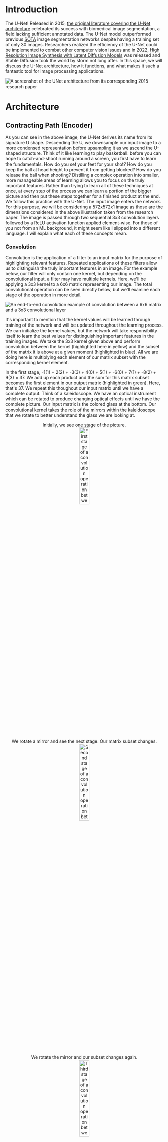 # Introduction

The U-Net! Released in 2015, [the original literature covering the U-Net architecture](https://arxiv.org/abs/1505.04597) celebrated its success with biomedical image segmentation, a field lacking sufficient annotated data. The U-Net model outperformed previous [SOTA](https://github.com/ejohansson13/concepts_explained/blob/main/Acronyms.md) image segmentation networks despite having a training set of only 30 images. Researchers realized the efficiency of the U-Net could be implemented to combat other computer vision issues and in 2022, [High Resolution Image Synthesis with Latent Diffusion Models](https://arxiv.org/abs/2112.10752) was released and Stable Diffusion took the world by storm not long after. In this space, we will discuss the U-Net architecture, how it functions, and what makes it such a fantastic tool for image processing applications.

![A screenshot of the UNet architecture from its corresponding 2015 research paper](/UNet/Images/unet_architecture.png)
# Architecture

## Contracting Path (Encoder)

As you can see in the above image, the U-Net derives its name from its signature U shape. Descending the U, we downsample our input image to a more condensed representation before upsampling it as we ascend the U-shaped structure. Think of it like learning to play basketball: before you can hope to catch-and-shoot running around a screen, you first have to learn the fundamentals. How do you set your feet for your shot? How do you keep the ball at head height to prevent it from getting blocked? How do you release the ball when shooting? Distilling a complex operation into smaller, more manageable areas of learning allows you to focus on the truly important features. Rather than trying to learn all of these techniques at once, at every step of the process we can learn a portion of the bigger picture and then put these steps together for a finished product at the end. We follow this practice with the U-Net. The input image enters the network. For this purpose, we will be considering a 572x572x1 image as those are the dimensions considered in the above illustration taken from the research paper. The image is passed through two sequential 3x3 convolution layers followed by a ReLU activation function applied element-wise. For those of you not from an ML background, it might seem like I slipped into a different language. I will explain what each of these concepts mean.  

### Convolution
Convolution is the application of a filter to an input matrix for the purpose of highlighting relevant features. Repeated applications of these filters allow us to distinguish the truly important features in an image. For the example below, our filter will only contain one kernel, but depending on the convolutional input, a filter may have multiple kernels. Here, we'll be applying a 3x3 kernel to a 6x6 matrix representing our image. The total convolutional operation can be seen directly below, but we'll examine each stage of the operation in more detail.

![An end-to-end convolution example of convolution between a 6x6 matrix and a 3x3 convolutional layer](/UNet/Images/convolution_with_calculations.png)

It's important to mention that the kernel values will be learned through training of the network and will be updated throughout the learning process. We can initialize the kernel values, but the network will take responsibility itself to learn the best values for distinguishing important features in the training images. We take the 3x3 kernel given above and perform convolution between the kernel (highlighted here in yellow) and the subset of the matrix it is above at a given moment (highlighted in blue). All we are doing here is multiplying each element of our matrix subset with the corresponding kernel element.

In the first stage, -1(1) + 2(2) + -3(3) + 4(0) + 5(1) + -6(0) + 7(1) + -8(2) + 9(3) = 37. We add up each product and the sum for this matrix subset becomes the first element in our output matrix (highlighted in green). Here, that's 37. We repeat this thoughout our input matrix until we have a complete output. Think of a kaleidoscope. We have an optical instrument which can be rotated to produce changing optical effects until we have the complete picture. Our input matrix is the colored glass at the bottom. Our convolutional kernel takes the role of the mirrors within the kaleidoscope that we rotate to better understand the glass we are looking at. 
<p align="center" width="100%">
  Initially, we see one stage of the picture. <br>
  <img src="/UNet/Images/cwc_first_stage.png" alt="First stage of a convolution operation between a matrix and a kernel" width="25%">
</p>

<p align="center" width="100%">
  We rotate a mirror and see the next stage. Our matrix subset changes. <br>
  <img src="/UNet/Images/cwc_second_stage.png" alt="Second stage of a convolution operation between a matrix and a kernel" width="25%"> 
</p>
 
<p align="center" width="100%">
  We rotate the mirror and our subset changes again. <br>
  <img src="/UNet/Images/cwc_third_stage.png" alt="Third stage of a convolution operation between a matrix and a kernel" width="25%">  
</p>

<p align="center" width="100%">
  And again, completing the topmost row. <br>
  <img src="/UNet/Images/cwc_fourth_stage.png" alt="Fourth stage of a convolution operation between a matrix and a kernel" width="25%">  
</p>

So far, we have only been looking at the top row of the kaleidoscope image. And so we shift the lens down slightly to the next stage. A lot of the image will look the same but we have swapped the topmost row for another row further down. Here, we are performing the same elementwise multiplication between the kernel and our matrix subset and summing the products. ![Second row of a convolution operation between a matrix and a kernel](/UNet/Images/cwc_second_row.png) We complete the second row, shift down, and perform the same operations. ![Third row of a convolution operation between a matrix and a kernel](/UNet/Images/cwc_third_row.png) We shift down another row and arrive at all the information our kaleidoscope has to offer and correspondingly all the information our kernel has chosen to highlight from our input matrix. ![Fourth row of a convolution operation between a matrix and a kernel](/UNet/Images/cwc_fourth_row.png) 
As you can see in the example, our input matrix is 6x6 while our output matrix is 4x4. The reason for this decrease in size is that as we move the kernel around the input matrix, we lose out on the edgemost matrix elements. This is intended for the U-Net architecture. The authors refer to it as the overlap-tile strategy, important for biomedical image segmentation as we only utilize pixels of the image where the full context is available in the input image. Here is an illustration from the research paper: 
<p align="center" width="100%">
  <img src="/UNet/Images/biomed_convolution_example.png" alt="Biomedical image segmentation example of convolution operation from U-Net research paper released in 2015" width="40%"
</p>

Convolution discards the edges of the image due to the incomplete context around those pixels, similar to our example.

### Rectified Linear Unit
Now that we have our output matrix, we apply an element-wise activation function. An activation function takes in a value and acts like a security checkpoint at the airport. At the airport, if you have a bottle with liquid over a certain volume, you must empty it before continuing. Rules are in place and if you fall short of those rules, you alter your input before proceeding. Depending on the value input to the activation function, it may allow it to pass unaffected or reject the value and replace it with 0. These actions will also change dependent on the respective activation function. The rectified linear unit (ReLU) activation function allows all nonnegative values to pass, and rejects negative values, setting them to 0.
<p align="center" width="100%">
  <img src="/UNet/Images/relu_activation_function.png" alt="A graph demonstrating the Rectified Linear Unit activation function" width="25%">
</p>

After passing our output matrix through the ReLU activation function, we have the following matrix. As you can see, only negative values were affected.
<p align="center" width="100%">
  <img src="/UNet/Images/matrix_after_activation.png" width="55%">
</p>

By passing our output matrix through this activation function, we are zeroing all negative values. This is important. Activation functions take on the nonlinear responsibility of our network. For those of you with an ML background, this is intuitive. For others, I'll give a brief overview and attach some resources for further reading. Without introducing any nonlinearity, we are bounding our network to linear representations. Regardless of our architecture or number of layers, a combination of linear operations will always result in a linear output and fail to capture a more complex relationship.
<p align="center" width="100%">
  <img src="/UNet/Images/linear_vs_nonlinear.png" alt="A simple example of linear operations failing to capture more complex data relationships"               width="30%"
</p>
  
Expressing this idea in 2-dimensions might seem reductive, but we can see that regardless of the number of operations in our linear relationship, we fail to adequately represent the quadratic curve. We can better capture it at a single instance, but linear operations will always fail to correctly model nonlinear relationships. Nonlinear activation functions allow us to express more complex relationships for the network to better model and understand the data. [Here is a video of Andrew Ng on nonlinear activation functions](https://www.youtube.com/watch?v=NkOv_k7r6no). [And a blog post covering some activation functions with code examples](https://machinelearningmastery.com/using-activation-functions-in-neural-networks/).

### Down-sampling (Max Pooling)
The stages mentioned above are repeated twice. Our initial image is passed through a convolution operation, then ReLU, and that result is passed through another round of convolution and activation functions. Next, we arrive at the downsampling step, illustrated in the below diagram with a red arrow.
<p align="center" width="100%">
  <img src="/UNet/Images/first_downsampling_step.png" alt="The first max pooling operation performed on the contracting path of the U-Net" width="10%"
</p>

To downsample our matrix output, we perform a 2x2 max pooling operation. Max pooling maintains the most essential features of our image while diminishing our total information for faster computations. Preserving the most important features regardless of our matrix size builds robustness in the network to scale and orientation changes in images. We can take our previous matrix as an example. At each 2x2 matrix subset, we highlight the most relevant value and pass it on to our output matrix (highlighted in green).
<p align="center" width="100%">
  <img src="/UNet/Images/max_pooling.png" alt="Example of a max pooling operation transforming a 4x4 matrix into a 2x2 matrix" width="35%"
</p>

By emphasizing the most relevant features in our image, we are also diminishing the less important features. The network becomes less concerned with discoloration or lighting of an image and focuses on the critical features of the objects contained within the image.

Following the convolution, ReLU, and now max pooling operation, the most relevant features of the image have been highlighted for the network to learn. It has also arrived at a much more compact representation of the image, spotlighting the efficiency of the U-Net architecture. Distlling our higher-dimension image to a lower-dimension representation allows for easier and faster computations, especially when our images aren't 4x4 as in the example above, but 568x568. With each max pooling operation, we decrease our total number of pixels by 75% as we half both the number of rows and the number of columns in our matrix. By halving our matrix both horizontally and vertically, we have arrived at a much more compact image representation. 

### Channels
Let's take a step back and revisit convolution. They have an important feature I didn't touch on, channels. Channels are the third dimension for our image matrices. Similar to how images have a height and width, they also have channels. Channels represent the number of distinct spaces offering information on our image. Think of channels as a stack of our images. Each version of the image in the stack is a channel. Each channel in our stack offers a different perspective on our image. 

One way to think of this is through the RGB color space. RGB images are stored with three channels: red, green, and blue. Each channel focuses on one color in the image. We can look at the below image of a lake separated to its respective red, green, and blue channels. One channel in our image of a lake focuses on the intensity of red in the image. Another focuses on the green in our image, while the third channel focuses on the blue.
<p align="center" width="100%">
  <img src="/UNet/Images/image_channels.png" alt="An example image broken down to its respective red, green, and blue channels." width="75%"
</p>

We can also examine this through the lens of a stack of matrices, with each matrix in our stack corresponding to one channel in our image. Similar to above, our image will have three channels, one for each of the RGB colors. Therefore, our stack will have three matrices. Each matrix will have the exact same height, width, and number of pixels, as they all represent the same image. Each cell in each of our matrices will correspond to one pixel of our image. The value of that cell illustrates the magnitude of the channel-specific color in that pixel of our image. These values will range from 0-1, with 0 demonstrating no magnitude and 1 representing absolute magnitude. As we can see, the upper-left pixel in our image appears to be fairly split between red and blue with a slight presence of green. The bottom-left pixel appears to have a heavy red influence, but green and blue are also readily apparent in that image pixel.
<p align="center" width="100%">
  <img src="/UNet/Images/channels.png" alt="An image matrix with pixel values corresponding to its red, green, and blue channels." width="25%"
</p>

The examples above explain the concept of image channels by tying each channel to one of the RGB colors. However, channels don’t have to be restricted to the color space. Channels can represent any information on an image, and often represent image information we take for granted visually, but are essential to a computer’s comprehension. Giving a computer more channels to view an image often leads to a better understanding of the image. These channels can include information on saturation, lighting, definition, or any knowledge that helps the computer perceive image details.

The alternative to multiple channels for an image is only one channel. This is known as grayscale. If an image only has one channel, it lacks all of the other information we described. There is no information on color or saturation or anything besides the intensity of gray shading. A 0 in a pixel would represent white, and a 1 would represent black. Grayscale images only need one channel for information.

When performing convolution, we control the number of channels in our output, allowing the network to broaden its image understanding. It can go beyond grayscale, and process the image in a number of different spaces. These distinct spaces allow the network to accomplish its image processing goal. Incorporating a variety of information from different perspectives (channels), the computer gains awareness of the image it is processing.

Convolution allows us to take a grayscale image and broaden it to 64 channels, deepening the network's image comprehension. This is the example in the paper. Every rectangle indicating the image will have its height and width dimensions near the bottom of the rectangle and its number of channels above the rectangle.
<p align="center" width="100%">
  <img src="/UNet/Images/unet_channels.png" width="10%"
</p>

A 572x572x1 image is input and broadened to 570x570x64. Our input image only holds one channel, as the biomedical images the network was trained on are all in grayscale. If we were training on RGB images, we could feed in images with 3 channels (572x572x3) and still have a 570x570x64 sized output. Convolution allows total control of the number of channels in an output image. Let's take a look at how that works.

### Convolution with Multiple Channels

In our initial convolution example, we explained that our convolutional filter would only contain one kernel. This was a simplified example. For more complex examples, i.e. when dealing with images with multiple channels, a convolutional filter is a collection of kernels, with a unique kernel for each input channel. When increasing the number of channels in an output image through convolution, one filter exists for each output channel. Let’s first examine the multi-filter example where we expand the number of output channels, before considering an input image with multiple channels.

Revisiting our earlier convolution example, we treated a 6x6 matrix as a grayscale image. If we want to expand this image to 3 channels, we would have one filter for each output channel we hope to generate. Each filter would have one kernel for each channel of our input image. Our input image only has one channel, so in this case, we would have one kernel for each convolutional filter. We can see the kernels below.
<p align="center">
  <img src="/UNet/Images/unet_kernel1.png" width="10%" /> <img src="/UNet/Images/unet_kernel2.png" width="10%" /> <img src="/UNet/Images/unet_kernel3.png" width="10%" />
</p>

Next, let’s perform convolution with these three filters, each containing one kernel. Feeding in our input matrix, we repeat the same convolutional process as described above, and arrive at the same result. To save space, I've abstracted the calculations, but feel free to work them out for yourself.
<p align="center" width="100%">
  <img src="/UNet/Images/unet_conv_kernel1.png" width="30%"
</p>

We move on to the second convolutional filter and apply its kernel across our input matrix, generating another channel for our output image.
<p align="center" width="100%">
  <img src="/UNet/Images/unet_conv_kernel2.png" width="30%"
</p>

Finally, we apply our third filter with its convolutional kernel for the third and final channel of our output image.
<p align="center" width="100%">
  <img src="/UNet/Images/unet_conv_kernel3.png" width="30%"
</p>

We have transformed our 6x6x1 input matrix into a 4x4x3 output. This convolution

## Bridge
The stages described above (3x3 convolution, ReLU, 3x3 convolution, ReLU, 2x2 max pooling) are repeated multiple times before arriving at the bridge, the bottom of the U-shaped architecture. This is our link between the contractive path we have descended and the expansive path we will soon ascend. Our image is at its smallest dimension size. From our initial 572x572x1 matrix, we have arrived at a 32x32x512 representation. This is the output of the final max pooling operation and serves as our input to the bridge.
<p align="center" width="100%">
  <img src="/UNet/Images/bridge.png" alt="Diagram of the bridge of the U-Net architure taken from the corresponding 2015 research paper" width="55%"
</p>

We repeat the process from throughout our contractive path descension. 3x3 convolution doubling our channel number, elementwise ReLU activation function, another 3x3 convolution, and ReLU takes our image dimensions to 28x28x1024. Since we have arrived at the bottom of the U, rather than downsample again, we upsample and begin our ascent up the expansive path of the architecture. At some point, no matter how much you practice each technique individually, the only way to increase your proficiency with shooting coming off of a screen is to incorporate your improved techniques into shooting off of a screen. That is what we are doing here. We've distilled our task into its multiple separate techniques and now it is time to start putting it all together again and see how we have improved. 

## Expansive Path (Decoder)
Throughout our encoder process, we performed multiple sequential operations. Convolutions were followed by an activation function, and multiple convolution-activation operations occurred before we downsampled our matrix. We will follow a similar process with our decoder section. We are now putting our techniques together in hopes of shooting the perfect shot, just like the network assembling the features it has learned from its training. Rather than practicing catching the ball, setting our feet, and raising the ball to shoot individually, we will be practicing these skills together. Rather than breaking down our image into separate channels, we'll be accumulating the information we learn from these channels. Rather than downsampling, we will be upsampling. The purpose of the encoder was to determine the most decisive features from our image and condense them to a more computationally-friendly representation while minimizing information loss. The decoder's purpose is to rebuild the image from the network's determined features and compare model output to our desired outcome. Learning at every stage of the decoder will be augmented through skip connections, which I'll cover below. 

### Skip Connections
As we ascend the expansive path, we notice a significant change in the architecture from the contracting path. Skip connections, or connecting paths, offer an opportunity for our network to augment its decoding step learning through information from the corresponding encoding step. Skip connections link images at similar stages in their respective processes. These connections across the architecture boost our image understanding. Images from the contracting path are cropped and concatenated on to our expansive path images. Since images are taken from equivalent steps in their respective processes, they have an equal number of channels. Our expansive path images are augmented with their counterparts and the number of channels is doubled. In the illustration below, images from the contracting path are cropped so that they fit the size of the respective stage in the expansive path. The crop is denoted by the dotted blue lines and the connecting path by the arrow in the image below. The concatenated contracting path image is depicted as a white rectangle extending our expansive path image.
<p align="center" width="100%">
  <img src="/UNet/Images/connecting_path_crop.png" alt="Crop of the U-Net architure taken from the corresponding 2015 research paper" width="60%"
</p>

The benefit here is that by combining the features present at the encoder stage with those present at the decoder stage, we obtain a more complete understanding of the image. Every channel of our image contributes to the network's overall understanding and provides more context for the image we are reassembling. 

Our current decoder stage image is being reassembled after having been compacted through the encoder. It has been condensed to contain the most important features of our image, but may have lost some spatial awareness of object locations. When trying to reconstruct our image to a higher resolution, regaining the spatial information is crucial. By concatenating the encoder stage representations to our decoder stage, we gain information from a higher resolution image and allow for more accurate image reconstruction. It's like assembling Lego. The picture on the box is a much larger representation of the object you're trying to construct. When building your bricks, you're aware that the floodlights go on top of the fire station. But where is the top of the station? By consulting the image on the box, you can gain a better understanding of the proportion of your bricks and where exactly to place the construction's most important features. 

Similarly for the U-Net, we've identified the most important features, but when trying to reassemble our details to a higher resolution we might have lost their exact placement. Concatenation of the encoder-stage images helps us. The cropped encoder stage might have spatial awareness of all the objects in the image, but not yet understand each feature's importance. The decoder stage image will be aware of the features but have lost their exact location when upsampling from smaller image dimensions. The Lego box doesn't place any emphasis on the floodlights, but it tells you their exact position relative to the other bricks of your construction. We place emphasis on the floodlights when reconstructing the building, and consulting the cover of the box helps us determine their location when reassembling the bricks from scratch. By combining the encoder and decoder stage representations, we can recognize what objects are important and their exact location in relation to the other image pixels, boosting our network's overall image perception. A simplified example is given below, taken from [this video](https://www.youtube.com/watch?v=NhdzGfB1q74) which does a phenomenal job explaining the overall U-net architecture.

<img src="/UNet/Images/decoder_stage_sc.png" width="33%" /> <img src="/UNet/Images/encoder_stage_sc.png" width="33%" /> <img src="/UNet/Images/combined_stage_sc.png" width="33%" />

### Up-Sampling
Two main approaches exist to upsampling: nearest neighbor interpolation and transpose convolution. Nearest neighbor interpolation is the original implementation covered in the research paper. Transpose convolution is another alternative, [summarized below](#transpose-convolution). Nearest neighbor interpolation is intuitive. We quadruple our matrix size by doubling the number of rows and doubling the number of columns in our data. We can convert a 2x2 matrix to a 4x4 matrix by doubling the representation of each value horizontally and vertically.
<p align="center" width="100%">
  <img src="/UNet/Images/simple_upsampling.png" alt="Matrix example of simple upsampling operation" width="45%"
</p>

We quadruple every instance of our previous values to double our matrix's rows and columns. There are no kernels, learned values, or nonlinearity, which offers a quick path to upsampling our compressed images. After descending the contractive path, and minimizing our image size, ascending our expansive path is focused on restoring the image to its original dimensions, while maintaining the features discovered through our descent. Nearest neighbor interpolation offers a cheap upsampling operation without affecting our learned features.
<p align="center" width="100%">
  <img src="/UNet/Images/upsampling_step.png" alt="The last upsampling operation performed on the expanding path of the U-Net" width="30%"
</p>

Directly following our nearest neighbor operation, we perform 2x2 convolution. In the diagram above, the number of channels remains the same between upsampling and concatenating the encoder stage images with the decoder stage images. Two steps are performed sequentially in the green arrow illustrated above. First, the nearest neighbor interpolation upsampling as described above, immediately followed by convolution with a 2x2 filter to halve the number of channels. This is necessary as the cropped images arriving via skip connection will double the number of channels again through concatenation. Using the example in the diagram, we could have a 196x196x128 matrix for our image, upsample to 392x392x128, then immediately convolve to 392x392x64. The image's number of channels is then doubled through concatenation and we arrive at a 392x392x128 representation of our image. These image dimensions then proceed to the next convolution operation.

### Convolution and ReLU
After upsampling and skip connections have concatenated our images on to one another, we pass them through a series of convolution and activation function operations. The first convolution stage receives as input our consolidated decoder and encoder stage images. It halves the number of channels, absorbing the information gained from the skip connections. This output matrix is passed through an elementwise ReLU, before we repeat another stage of convolution and activation function operations with no further effect to our number of channels.

The purpose of these blocks is similar to their purpose in the contracting path. The convolution emphasizes our important features and the activation function implements nonlinearity for modeling complexity. Let's reexamine our earlier convolution and activation function example. Even in this simplified example, the operations have a notable impact. Our initial matrix with no value greater than 6 has jumped to contain a much larger range of values, even with ReLU limiting any negatives.
<p align="center" width="100%">
  <img src="/UNet/Images/convolution_result_revisited.png" width="30%"
</p>

If we pass the matrix through another stage with the same convolutional kernel, we can observe a greater activation of the matrix values, with some jumping to triple digits. Even in this example, we see how convolution might emphasize certain features and devalue others. Our activation function ties the negative value to 0, indicating little important information for our network in this region. We've emphasized critical regions of our image and devalued regions with minimal information.
<p align="center" width="100%">
  <img src="/UNet/Images/convolution_next_step.png" width="50%"
</p>

What we're doing here is akin to sifting for gold. Gold panners will find lucrative riverbeds and pan through sediment to find their gold. The repeated agitation of sediment in the pan leads to gold settling at the bottom. With convolution, we know there's value in our image. The repeated application of our convolutional filters lets the dust and sediment separate itself from our gold: the important features that our network analyzes to make its decision. Convolution and the other network operations are our pans and brushes. The network determines the values of our convolution kernels, and their optimal implementation to interact with the other network operations. It works in concert with activation functions, skip connections, upsampling and downsampling operations to serve as the network's decision-makers on the important features in an image. Throughout training, these values are updated as the network realizes what produces the best results. It receives feedback on its performance and updates the values of its convolutional filters to improve future results. 

This example is only meant to reiterate how convolutional operations work. It's unlikely for any two filters to have the same values. Each filter's values are optimized by the network to highlight significant details of our image and devalue insignificant features. Additionally, the network operates on a much larger scale. Matrices are not 6x6, 4x4 or 2x2, they are anywhere from 28x28 to 572x572. This is why our encoder path condenses each image to a much smaller representation. It provides an efficient method to determine the most important features of our image, regardless of its dimensionality.

### Final Layer (1x1 Convolution)
<p align="center" width="100%">
  <img src="/UNet/Images/unet_architecture.png" alt="A screenshot of the UNet architecture from its corresponding 2015 research paper" width="55%"
</p>

After having performed the many associated concatenation, convolution, activation function, downsampling, and upsampling operations, we arrive at the final stage of our architecture. Now, our output needs to be understandable for the network to classify its performance. We map our image to the expected number of output channels with a 1x1 convolution. A 1x1 operation directly convolves our channels to the expected dimensions for performance evaluation. As seen in the architecture above, this could involve taking our 64-channel image and performing convolution to output an image with 2 channels. Notice that this convolution operation does not impact our height and width dimensions, it only affects our number of channels. The mechanics of this operation are explained below or [check out this great video](https://www.youtube.com/watch?v=c1RBQzKsDCk) on 1x1 convolutions, their utility, and use cases.
<p align="center" width="100%">
  <img src="/UNet/Images/1_1_convolution.png" alt="An example of 1x1 convolution casting a 64x64x192 matrix to 64x64x1" width="35%"
</p>

In this example, we have a 64x64x192 matrix convolved to a 64x64x1 output. This is the utility of convolutional operations. We can input an image with any number of channels and output a matrix with our preferred number of channels for evaluation. For every output channel, we have a specific 1x1x192 convolutional filter. The third dimension of this 1x1 kernel corresponds to the number of channels of our input matrix. If we had a 64x64x64 matrix, our convolutional kernel would be 1x1x64. 

Returning to our example, each 1x1 filter outputs a 64x64x1 matrix. This is how we control the number of channels in our output image. If we want an output image of 64x64x2, we would have 2 distinct 1x1x192 convolutional filters. If we want an output image of 64x64x3, we would have 3 distinct 1x1x192 convolutional filters. Similar to the other convolutional kernels throughout our network, the values of these kernels are learned through network training to produce the best results for our task. Now that our image has the expected dimensions, we can evaluate the performance of our network.

### Error Function (Cross-Entropy)
We've done it. We've practiced setting our feet coming around the screen, we've practiced our hand positioning, and we've practiced our follow-through. We've spent time practicing each part of the technique separately and now it's time to put it all together. You run around the screen, catch the ball, shoot, and... CLANGGGG! Off front-rim. What happened? Somewhere in the process, something went wrong. Despite all the time and energy you've put into practicing your technique, something is still a little bit off. Maybe it was the positioning of your feet, maybe it was your release point, maybe you hadn't practiced enough with a defender and that threw off your shot. Whatever the reason, it's okay. This is a learning process and with time, you'll be able to adjust your shot as you learn more and more about what a good shot looks like and take fewer and fewer bad shots. That's exactly what happens with neural networks!

Backpropagation is key to the success of any neural network. It spends its time practicing and learning its task, and adjusts its predicted value to the true value provided by the training data. This feedback reception and adjustment is called backpropagation. In this case, the U-Net predicts its segmentations and finds out how good of a job it did. If it did a great job, it might go back and only slightly adjust its follow-through. If it did a really bad job, it might go back and do a serious rewrite of setting its feet and bringing the ball up to head height again. The feedback of the network is decided by its loss function. For the U-Net, those loss functions are Softmax and Cross-Entropy. 

Softmax measures the predicted activation of every pixel in our image across our channels. The channel with the most activation for a particular pixel is considered a 1. For all other channels, that pixel is considered 0. Cross entropy then compares every channel to the image's true labels and penalizes every pixel position with the incorrect label. With this approach, all image channels are encouraged to match the true image labels and incorrect labels are penalized. We compare the network's output to the true result and backpropagate the correctness through our network. If the network was close to the true result, the model will only slightly change its convolution values. If the prediction was far off from the correct result, the model may take more drastic efforts to update its weights for more accurate future predictions. This process is repeated until we have exhausted our set of training images. 

## Other

### Data Augmentation
<p align="center" width="100%">
  <img src="/UNet/Images/data_augmentation.png" alt="An example image showing data augmentation variations" width="50%"
</p>
  
When training on a limited set of images, as with biomedical image segmenation, it is important to maximize the value we extract from our training set. Data Augmenation is one possibility and plays a large role in the success of the U-Net with biomedical image segmentation. Data Augmentation performs a variety of operations on our images to build robustness in our model against new presentations of the same objects. We might flip our images horizontally, vertically, rotate, crop, or change the saturation of our images. The idea is to present the subject of the image in as many different conditions as possible, such that the network can identify our image subject regardless of the surrounding environment. After all, a bike will always be a bike. By presenting our images in various situations, our network learns to identify the object regardless of its context.

### Dropout
Machine learning models quickly become familiar with images included in the training set. As a result, they often struggle with data that differs from the training set. This is a common problem in machine learning, known as overfitting. The network comes to expect all future data to resemble the data it was trained on. To prevent our network from overfitting, we practice dropout. Our network is a collection of neurons and dropout randomly cancels neurons in the training process to allow all neurons to contribute equally to the network's decision-making. We don't want our network to become overly dependent on one neuron. Instead, we want the network to distribute its decision-making such that all neurons contribute to the network output. This gives us the best opportunity to adapt to new data presented to our model.

Think of our architecture as a human body. If you rigorously practice pushups, you are likely to successfully develop your pectoral, deltoid and tricep muscles. Your legs are likely going to be underdeveloped in comparison. When presented with a squat, you might struggle. By instead practicing exercises that work out more muscles in your body, you give yourself the best opportunity to succeed in any athletic endeavor. Dropout is similar. It randomly cancels neurons to ensure a full-body workout for our network. Rather than only practicing pushups, it occasionally cancels the working of your pectoral, deltoid, and tricep muscles. Instead, it might push your leg or back muscles to work. By preventing the overdevelopment of one muscle group, the network encourages a more balanced development. In turn, this balanced training builds strength in every neuron and leads to greater success when presented with new data.

### Transpose Convolution
Transpose convolution offers an alternative to nearest neighbor interpolation. It offers a learnable kernel to increase our spatial resolution to the desired dimensions. One explanation [can be found here](https://towardsdatascience.com/types-of-convolutions-in-deep-learning-717013397f4d) or videos approaching it from different perspectives can be found [here](https://www.youtube.com/watch?v=fMwti6zFcYY) and [here](https://www.youtube.com/watch?v=xoAv6D05j7g). We are creating a learnable kernel which pads our smaller matrix with zeros and performs convolution for an upsampled representation. Transpose convolution is a more complex operation and slightly more expensive in terms of both time and speed as a result. 

Imagine you have the perfect recipe for chicken wings. Unfortunately it only applies to five chicken wings and is enough to feed yourself for dinner every night, but you're having 10 friends over and want to increase the recipe to accomodate everyone. You could multiply the recipe by 10 to have enough food for you and your guests. This would be nearest neighbor interpolation. But, maybe extrapolating the recipe 10x causes a slight loss in the tanginess from the lime zest or in the sweetness from your honey. You could practice multiple times, changing the ingredients and playing with the spice levels until you arrive at a new recipe you enjoy for 10 people. This would require multiple stages of practicing, tasting the wings, and rewriting the recipe until you're happy with the final product. This would be transpose convolution and has the associated time cost in perfecting its recipe as well.

### Disclaimer: Padding in Convolution
Some details were abstracted through this explanation, including the size of our training set images. Our image set is actually 512x512 pixels, expanded to 572x572 by mirroring the last 30 pixels around the edge of the image. This method is known as padding where a matrix is extended to preserve the boundary information. Think about our approach to convolution. We lost the outer boundary of pixels for every convolution operation we performed. Only the pixels with surrounding context were passed through our convolutional filter. To ensure no edge information was lost in these calculations, we initially pad our 512x512 images to 572x572 by mirroring the 30 pixels around the edge of our image. Padding and stride are important details in convolution we didn't get a chance to explore while examining the U-Net. If you want to read more about them, I [suggest the following website](https://d2l.ai/chapter_convolutional-neural-networks/padding-and-strides.html).

Thank you for reading! I hope you enjoyed this explanation of the U-Net, intended for readers without any background ML knowledge to understand the architecture and training process of the model. Feel free to check out some of my other model explanations in their respective folders!
